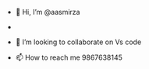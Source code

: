 - 👋 Hi, I’m @aasmirza

-
- 💞️ I’m looking to collaborate on Vs code
- 📫 How to reach me 9867638145

<!---
aasmirza/aasmirza is a ✨ special ✨ repository because its `README.md` (this file) appears on your GitHub profile.
You can click the Preview link to take a look at your changes.
--->
